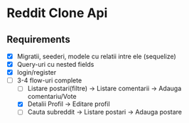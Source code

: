 # Reddit Clone Api

## Requirements

* [x] Migratii, seederi, modele cu relatii intre ele (sequelize)
* [x] Query-uri cu nested fields
* [x] login/register
* [ ] 3-4 flow-uri complete
  * [ ] Listare postari(filtre) -> Listare comentarii -> Adauga comentariu/Vote
  * [x] Detalii Profil -> Editare profil
  * [ ] Cauta subreddit -> Listare postari -> Adauga postare
